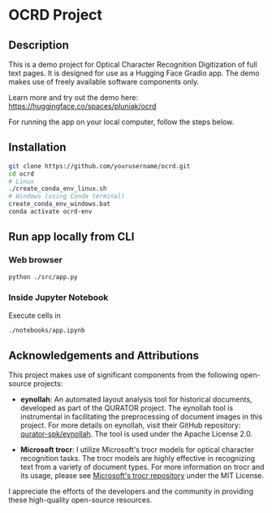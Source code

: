 # OCRD Project

## Description
This is a demo project for Optical Character Recognition Digitization of full text pages. It is designed for use as a Hugging Face Gradio app. The demo makes use of freely available software components only. 

Learn more and try out the demo here: https://huggingface.co/spaces/pluniak/ocrd

For running the app on your local computer, follow the steps below.

## Installation
```bash
git clone https://github.com/yourusername/ocrd.git
cd ocrd
# Linux
./create_conda_env_linux.sh 
# Windows (using Conda terminal)
create_conda_env_windows.bat
conda activate ocrd-env
```

## Run app locally from CLI
### Web browser
```bash
python ./src/app.py
```
### Inside Jupyter Notebook
Execute cells in 
```bash
./notebooks/app.ipynb
```

## Acknowledgements and Attributions

This project makes use of significant components from the following open-source projects:

- **eynollah**: An automated layout analysis tool for historical documents, developed as part of the QURATOR project. The eynollah tool is instrumental in facilitating the preprocessing of document images in this project. For more details on eynollah, visit their GitHub repository: [qurator-spk/eynollah](https://github.com/qurator-spk/eynollah). The tool is used under the Apache License 2.0.

- **Microsoft trocr**: I utilize Microsoft's trocr models for optical character recognition tasks. The trocr models are highly effective in recognizing text from a variety of document types. For more information on trocr and its usage, please see [Microsoft's trocr repository](https://github.com/microsoft/unilm) under the MIT License.

I appreciate the efforts of the developers and the community in providing these high-quality open-source resources.
